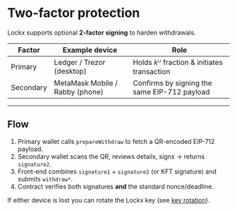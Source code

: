 # Two-factor protection

Lockx supports optional **2-factor signing** to harden withdrawals.

| Factor | Example device | Role |
|--------|----------------|------|
| Primary | Ledger / Trezor (desktop) | Holds 𝑘ᵁ fraction & initiates transaction |
| Secondary | MetaMask Mobile / Rabby (phone) | Confirms by signing the same EIP-712 payload |

---

## Flow

1. Primary wallet calls `prepareWithdraw` to fetch a QR-encoded EIP-712 payload.
2. Secondary wallet scans the QR, reviews details, signs → returns `signature2`.
3. Front-end combines `signature1` + `signature2` (or KFT signature) and submits `withdraw*`.
4. Contract verifies both signatures **and** the standard nonce/deadline.

If either device is lost you can rotate the Lockx key (see [key rotation](key-rotation.md)).
